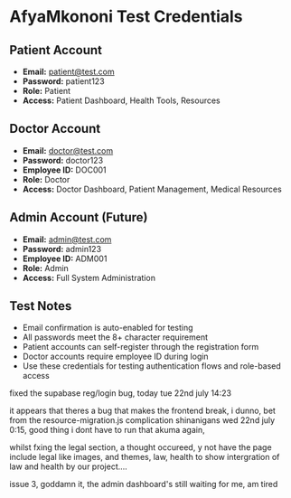 # AfyaMkononi Test Credentials

## Patient Account
- **Email:** patient@test.com
- **Password:** patient123
- **Role:** Patient
- **Access:** Patient Dashboard, Health Tools, Resources

## Doctor Account  
- **Email:** doctor@test.com
- **Password:** doctor123
- **Employee ID:** DOC001
- **Role:** Doctor
- **Access:** Doctor Dashboard, Patient Management, Medical Resources

## Admin Account (Future)
- **Email:** admin@test.com  
- **Password:** admin123
- **Employee ID:** ADM001
- **Role:** Admin
- **Access:** Full System Administration

## Test Notes
- Email confirmation is auto-enabled for testing
- All passwords meet the 8+ character requirement
- Patient accounts can self-register through the registration form
- Doctor accounts require employee ID during login
- Use these credentials for testing authentication flows and role-based access

fixed the supabase reg/login bug, today tue 22nd july 14:23

it appears that theres a bug that makes the frontend break, i dunno, bet from the resource-migration.js complication shinanigans wed 22nd july 0:15, good thing i dont have to run that akuma again, <evil laughter cat meme>

whilst fxing the legal section, a thought occureed, y not have the page include legal like images, and themes, law, health to show intergration of law and health by our project.... <note to self>

issue 3, goddamn it, the admin dashboard's still waiting for me, am tired